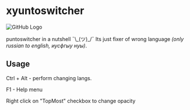 # xyuntoswitcher
![GitHub Logo](/Resources/xyinto.ico)

puntoswitcher in a nutshell ¯\\\_(ツ)\_/¯
Its just fixer of wrong language *(only russian to english, иусфгыу нуы)*.
## Usage
Ctrl + Alt - perform changing langs.

F1 - Help menu

Right click on "TopMost" checkbox to change opacity
